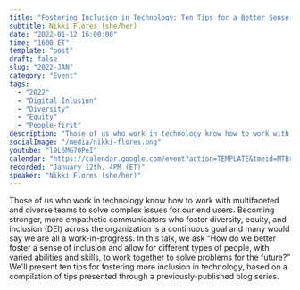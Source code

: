 ```yaml
---
title: "Fostering Inclusion in Technology: Ten Tips for a Better Sense of Belonging"
subtitle: Nikki Flores (she/her)
date: "2022-01-12 16:00:00"
time: "1600 ET"
template: "post"
draft: false
slug: "2022-JAN"
category: "Event"
tags:
  - "2022"
  - "Digital Inlusion"
  - "Diversity"
  - "Equity"
  - "People-first"
description: "Those of us who work in technology know how to work with multifaceted and diverse teams to solve complex issues for our end users. Becoming stronger, more empathetic communicators who foster diversity, equity, and inclusion (DEI) across the organization is a continuous goal and many would say we are all a work-in-progress. In this talk, we ask “How do we better foster a sense of inclusion and allow for different types of people, with varied abilities and skills, to work together to solve problems for the future?” We'll present ten tips for fostering more inclusion in technology, based on a compilation of tips presented through a previously-published blog series."
socialImage: "/media/nikki-flores.png"
youtube: "l9L6MG70PeI"
calendar: "https://calendar.google.com/event?action=TEMPLATE&tmeid=MTBrM3NhNDBrZDVmNjRydXZsa2phZHNwcHAgYWNjZXNzaWJpbGl0eXRhbGtzQG0&tmsrc=accessibilitytalks%40gmail.com"
recorded: "January 12th, 4PM (ET)"
speaker: "Nikki Flores (she/her)"
---
```

Those of us who work in technology know how to work with multifaceted and diverse teams to solve complex issues for our end users. Becoming stronger, more empathetic communicators who foster diversity, equity, and inclusion (DEI) across the organization is a continuous goal and many would say we are all a work-in-progress. In this talk, we ask “How do we better foster a sense of inclusion and allow for different types of people, with varied abilities and skills, to work together to solve problems for the future?” We'll present ten tips for fostering more inclusion in technology, based on a compilation of tips presented through a previously-published blog series.
